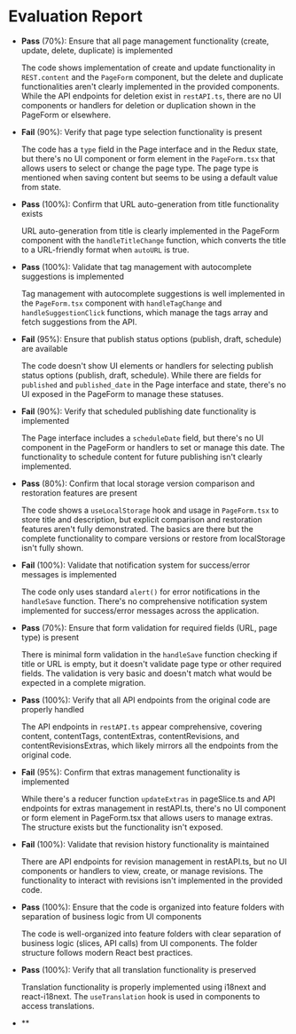 # Evaluation Report

- **Pass** (70%): Ensure that all page management functionality (create, update, delete, duplicate) is implemented

    The code shows implementation of create and update functionality in `REST.content` and the `PageForm` component, but the delete and duplicate functionalities aren't clearly implemented in the provided components. While the API endpoints for deletion exist in `restAPI.ts`, there are no UI components or handlers for deletion or duplication shown in the PageForm or elsewhere.

- **Fail** (90%): Verify that page type selection functionality is present

    The code has a `type` field in the Page interface and in the Redux state, but there's no UI component or form element in the `PageForm.tsx` that allows users to select or change the page type. The page type is mentioned when saving content but seems to be using a default value from state.

- **Pass** (100%): Confirm that URL auto-generation from title functionality exists

    URL auto-generation from title is clearly implemented in the PageForm component with the `handleTitleChange` function, which converts the title to a URL-friendly format when `autoURL` is true.

- **Pass** (100%): Validate that tag management with autocomplete suggestions is implemented

    Tag management with autocomplete suggestions is well implemented in the `PageForm.tsx` component with `handleTagChange` and `handleSuggestionClick` functions, which manage the tags array and fetch suggestions from the API.

- **Fail** (95%): Ensure that publish status options (publish, draft, schedule) are available

    The code doesn't show UI elements or handlers for selecting publish status options (publish, draft, schedule). While there are fields for `published` and `published_date` in the Page interface and state, there's no UI exposed in the PageForm to manage these statuses.

- **Fail** (90%): Verify that scheduled publishing date functionality is implemented

    The Page interface includes a `scheduleDate` field, but there's no UI component in the PageForm or handlers to set or manage this date. The functionality to schedule content for future publishing isn't clearly implemented.

- **Pass** (80%): Confirm that local storage version comparison and restoration features are present

    The code shows a `useLocalStorage` hook and usage in `PageForm.tsx` to store title and description, but explicit comparison and restoration features aren't fully demonstrated. The basics are there but the complete functionality to compare versions or restore from localStorage isn't fully shown.

- **Fail** (100%): Validate that notification system for success/error messages is implemented

    The code only uses standard `alert()` for error notifications in the `handleSave` function. There's no comprehensive notification system implemented for success/error messages across the application.

- **Pass** (70%): Ensure that form validation for required fields (URL, page type) is present

    There is minimal form validation in the `handleSave` function checking if title or URL is empty, but it doesn't validate page type or other required fields. The validation is very basic and doesn't match what would be expected in a complete migration.

- **Pass** (100%): Verify that all API endpoints from the original code are properly handled

    The API endpoints in `restAPI.ts` appear comprehensive, covering content, contentTags, contentExtras, contentRevisions, and contentRevisionsExtras, which likely mirrors all the endpoints from the original code.

- **Fail** (95%): Confirm that extras management functionality is implemented

    While there's a reducer function `updateExtras` in pageSlice.ts and API endpoints for extras management in restAPI.ts, there's no UI component or form element in PageForm.tsx that allows users to manage extras. The structure exists but the functionality isn't exposed.

- **Fail** (100%): Validate that revision history functionality is maintained

    There are API endpoints for revision management in restAPI.ts, but no UI components or handlers to view, create, or manage revisions. The functionality to interact with revisions isn't implemented in the provided code.

- **Pass** (100%): Ensure that the code is organized into feature folders with separation of business logic from UI components

    The code is well-organized into feature folders with clear separation of business logic (slices, API calls) from UI components. The folder structure follows modern React best practices.

- **Pass** (100%): Verify that all translation functionality is preserved

    Translation functionality is properly implemented using i18next and react-i18next. The `useTranslation` hook is used in components to access translations.

- **